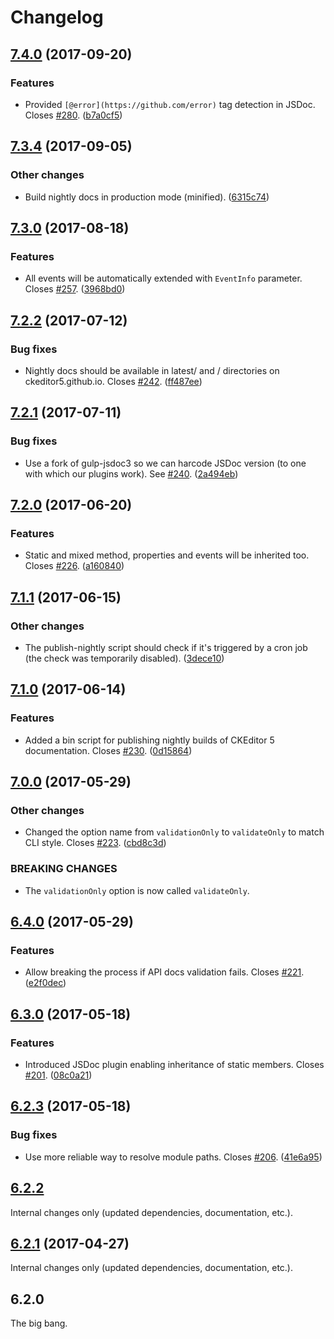 Changelog
=========

## [7.4.0](https://github.com/ckeditor/ckeditor5-dev/compare/@ckeditor/ckeditor5-dev-docs@7.3.4...@ckeditor/ckeditor5-dev-docs@7.4.0) (2017-09-20)

### Features

* Provided `[@error](https://github.com/error)` tag detection in JSDoc. Closes [#280](https://github.com/ckeditor/ckeditor5-dev/issues/280). ([b7a0cf5](https://github.com/ckeditor/ckeditor5-dev/commit/b7a0cf5))


## [7.3.4](https://github.com/ckeditor/ckeditor5-dev/compare/@ckeditor/ckeditor5-dev-docs@7.3.0...@ckeditor/ckeditor5-dev-docs@7.3.4) (2017-09-05)

### Other changes

* Build nightly docs in production mode (minified). ([6315c74](https://github.com/ckeditor/ckeditor5-dev/commit/6315c74))


## [7.3.0](https://github.com/ckeditor/ckeditor5-dev/compare/@ckeditor/ckeditor5-dev-docs@7.2.2...@ckeditor/ckeditor5-dev-docs@7.3.0) (2017-08-18)

### Features

* All events will be automatically extended with `EventInfo` parameter. Closes [#257](https://github.com/ckeditor/ckeditor5-dev/issues/257). ([3968bd0](https://github.com/ckeditor/ckeditor5-dev/commit/3968bd0))


## [7.2.2](https://github.com/ckeditor/ckeditor5-dev/compare/@ckeditor/ckeditor5-dev-docs@7.2.1...@ckeditor/ckeditor5-dev-docs@7.2.2) (2017-07-12)

### Bug fixes

* Nightly docs should be available in latest/ and <version>/ directories on ckeditor5.github.io. Closes [#242](https://github.com/ckeditor/ckeditor5-dev/issues/242). ([ff487ee](https://github.com/ckeditor/ckeditor5-dev/commit/ff487ee))


## [7.2.1](https://github.com/ckeditor/ckeditor5-dev/compare/@ckeditor/ckeditor5-dev-docs@7.2.0...@ckeditor/ckeditor5-dev-docs@7.2.1) (2017-07-11)

### Bug fixes

* Use a fork of gulp-jsdoc3 so we can harcode JSDoc version (to one with which our plugins work). See [#240](https://github.com/ckeditor/ckeditor5-dev/issues/240). ([2a494eb](https://github.com/ckeditor/ckeditor5-dev/commit/2a494eb))


## [7.2.0](https://github.com/ckeditor/ckeditor5-dev/compare/@ckeditor/ckeditor5-dev-docs@7.1.1...@ckeditor/ckeditor5-dev-docs@7.2.0) (2017-06-20)

### Features

* Static and mixed method, properties and events will be inherited too. Closes [#226](https://github.com/ckeditor/ckeditor5-dev/issues/226). ([a160840](https://github.com/ckeditor/ckeditor5-dev/commit/a160840))


## [7.1.1](https://github.com/ckeditor/ckeditor5-dev/compare/@ckeditor/ckeditor5-dev-docs@7.1.0...@ckeditor/ckeditor5-dev-docs@7.1.1) (2017-06-15)

### Other changes

* The publish-nightly script should check if it's triggered by a cron job (the check was temporarily disabled). ([3dece10](https://github.com/ckeditor/ckeditor5-dev/commit/3dece10))


## [7.1.0](https://github.com/ckeditor/ckeditor5-dev/compare/@ckeditor/ckeditor5-dev-docs@7.0.0...@ckeditor/ckeditor5-dev-docs@7.1.0) (2017-06-14)

### Features

* Added a bin script for publishing nightly builds of CKEditor 5 documentation. Closes [#230](https://github.com/ckeditor/ckeditor5-dev/issues/230). ([0d15864](https://github.com/ckeditor/ckeditor5-dev/commit/0d15864))


## [7.0.0](https://github.com/ckeditor/ckeditor5-dev/compare/@ckeditor/ckeditor5-dev-docs@6.4.0...@ckeditor/ckeditor5-dev-docs@7.0.0) (2017-05-29)

### Other changes

* Changed the option name from `validationOnly` to `validateOnly` to match CLI style. Closes [#223](https://github.com/ckeditor/ckeditor5-dev/issues/223). ([cbd8c3d](https://github.com/ckeditor/ckeditor5-dev/commit/cbd8c3d))

### BREAKING CHANGES

* The `validationOnly` option is now called `validateOnly`.


## [6.4.0](https://github.com/ckeditor/ckeditor5-dev/compare/@ckeditor/ckeditor5-dev-docs@6.3.0...@ckeditor/ckeditor5-dev-docs@6.4.0) (2017-05-29)

### Features

* Allow breaking the process if API docs validation fails. Closes [#221](https://github.com/ckeditor/ckeditor5-dev/issues/221). ([e2f0dec](https://github.com/ckeditor/ckeditor5-dev/commit/e2f0dec))


## [6.3.0](https://github.com/ckeditor/ckeditor5-dev/compare/@ckeditor/ckeditor5-dev-docs@6.2.3...@ckeditor/ckeditor5-dev-docs@6.3.0) (2017-05-18)

### Features

* Introduced JSDoc plugin enabling inheritance of static members. Closes [#201](https://github.com/ckeditor/ckeditor5-dev/issues/201). ([08c0a21](https://github.com/ckeditor/ckeditor5-dev/commit/08c0a21))


## [6.2.3](https://github.com/ckeditor/ckeditor5-dev/compare/@ckeditor/ckeditor5-dev-docs@6.2.2...@ckeditor/ckeditor5-dev-docs@6.2.3) (2017-05-18)

### Bug fixes

* Use more reliable way to resolve module paths. Closes [#206](https://github.com/ckeditor/ckeditor5-dev/issues/206). ([41e6a95](https://github.com/ckeditor/ckeditor5-dev/commit/41e6a95))


## [6.2.2](https://github.com/ckeditor/ckeditor5-dev/compare/@ckeditor/ckeditor5-dev-docs@6.2.1...@ckeditor/ckeditor5-dev-docs@6.2.2)

Internal changes only (updated dependencies, documentation, etc.).


## [6.2.1](https://github.com/ckeditor/ckeditor5-dev/compare/@ckeditor/ckeditor5-dev-docs@6.2.0...@ckeditor/ckeditor5-dev-docs@6.2.1) (2017-04-27)

Internal changes only (updated dependencies, documentation, etc.).


## 6.2.0

The big bang.
